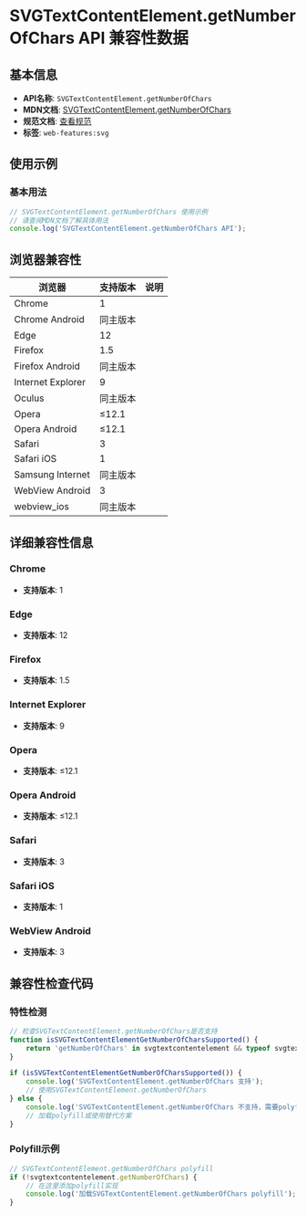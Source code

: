 # SVGTextContentElement.getNumberOfChars API 兼容性数据

## 基本信息

- **API名称**: `SVGTextContentElement.getNumberOfChars`
- **MDN文档**: [SVGTextContentElement.getNumberOfChars](https://developer.mozilla.org/docs/Web/API/SVGTextContentElement/getNumberOfChars)
- **规范文档**: [查看规范](https://svgwg.org/svg2-draft/text.html#__svg__SVGTextContentElement__getNumberOfChars)
- **标签**: `web-features:svg`

## 使用示例

### 基本用法

```javascript
// SVGTextContentElement.getNumberOfChars 使用示例
// 请查阅MDN文档了解具体用法
console.log('SVGTextContentElement.getNumberOfChars API');
```

## 浏览器兼容性

| 浏览器 | 支持版本 | 说明 |
|--------|----------|------|
| Chrome | 1 |  |
| Chrome Android | 同主版本 |  |
| Edge | 12 |  |
| Firefox | 1.5 |  |
| Firefox Android | 同主版本 |  |
| Internet Explorer | 9 |  |
| Oculus | 同主版本 |  |
| Opera | ≤12.1 |  |
| Opera Android | ≤12.1 |  |
| Safari | 3 |  |
| Safari iOS | 1 |  |
| Samsung Internet | 同主版本 |  |
| WebView Android | 3 |  |
| webview_ios | 同主版本 |  |

## 详细兼容性信息

### Chrome

- **支持版本**: 1

### Edge

- **支持版本**: 12

### Firefox

- **支持版本**: 1.5

### Internet Explorer

- **支持版本**: 9

### Opera

- **支持版本**: ≤12.1

### Opera Android

- **支持版本**: ≤12.1

### Safari

- **支持版本**: 3

### Safari iOS

- **支持版本**: 1

### WebView Android

- **支持版本**: 3

## 兼容性检查代码

### 特性检测

```javascript
// 检查SVGTextContentElement.getNumberOfChars是否支持
function isSVGTextContentElementGetNumberOfCharsSupported() {
    return 'getNumberOfChars' in svgtextcontentelement && typeof svgtextcontentelement.getNumberOfChars === 'function';
}

if (isSVGTextContentElementGetNumberOfCharsSupported()) {
    console.log('SVGTextContentElement.getNumberOfChars 支持');
    // 使用SVGTextContentElement.getNumberOfChars
} else {
    console.log('SVGTextContentElement.getNumberOfChars 不支持，需要polyfill');
    // 加载polyfill或使用替代方案
}
```

### Polyfill示例

```javascript
// SVGTextContentElement.getNumberOfChars polyfill
if (!svgtextcontentelement.getNumberOfChars) {
    // 在这里添加polyfill实现
    console.log('加载SVGTextContentElement.getNumberOfChars polyfill');
}
```

